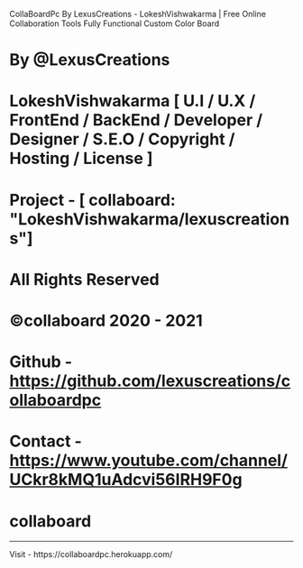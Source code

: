 CollaBoardPc By LexusCreations - LokeshVishwakarma | Free Online Collaboration Tools Fully Functional Custom Color Board
# By @LexusCreations
# LokeshVishwakarma [ U.I / U.X / FrontEnd / BackEnd / Developer / Designer / S.E.O / Copyright / Hosting / License ]
# Project - [ collaboard: "LokeshVishwakarma/lexuscreations"]
# All Rights Reserved
# ©collaboard 2020 - 2021
# Github - https://github.com/lexuscreations/collaboardpc
# Contact - https://www.youtube.com/channel/UCkr8kMQ1uAdcvi56IRH9F0g
# collaboard
<hr/>
Visit - https://collaboardpc.herokuapp.com/

